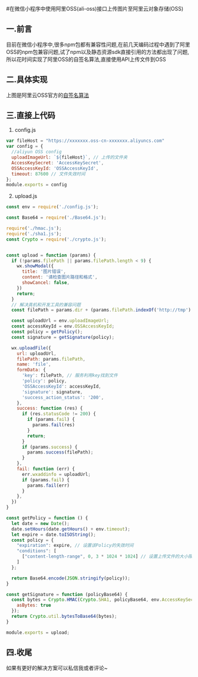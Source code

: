 #在微信小程序中使用阿里OSS(ali-oss)接口上传图片至阿里云对象存储(OSS)


## 一.前言
目前在微信小程序中,很多npm包都有兼容性问题,在前几天编码过程中遇到了阿里OSS的npm包兼容问题,试了npm以及静态资源sdk直接引用的方法都出现了问题,所以花时间实现了阿里OSS的自签名算法,直接使用API上传文件到OSS

## 二.具体实现

上图是阿里云OSS官方的[自签名算法](https://help.aliyun.com/document_detail/100669.html?spm=5176.8466029.0.0.69c91450scWicJ)

## 三.直接上代码
1. config.js
```javascript
var fileHost = "https://xxxxxxx.oss-cn-xxxxxxx.aliyuncs.com"
var config = {
  //aliyun OSS config
  uploadImageUrl: `${fileHost}`, // 上传的文件夹 
  AccessKeySecret: 'AccessKeySecret',
  OSSAccessKeyId: 'OSSAccessKeyId',
  timeout: 87600 // 文件失效时间
};
module.exports = config
```
2. upload.js
```javascript
const env = require('./config.js');

const Base64 = require('./Base64.js');

require('./hmac.js');
require('./sha1.js');
const Crypto = require('./crypto.js');


const upload = function (params) {
  if (!params.filePath || params.filePath.length < 9) {
    wx.showModal({
      title: '图片错误',
      content: '请检查图片路径和格式',
      showCancel: false,
    })
    return;
  }
  // 解决真机和开发工具的兼容问题
  const filePath = params.dir + (params.filePath.indexOf('http://tmp') > -1 ? params.filePath.replace('http://tmp', '') : params.filePath.replace('wxfile://tmp_', '/'))

  const uploadUrl = env.uploadImageUrl;
  const accessKeyId = env.OSSAccessKeyId;
  const policy = getPolicy();
  const signature = getSignature(policy);

  wx.uploadFile({
    url: uploadUrl,
    filePath: params.filePath,
    name: 'file',
    formData: {
      'key': filePath, // 服务利用key找到文件
      'policy': policy,
      'OSSAccessKeyId': accessKeyId,
      'signature': signature,
      'success_action_status': '200',
    },
    success: function (res) {
      if (res.statusCode != 200) {
        if (params.fail) {
          params.fail(res)
        }
        return;
      }
      if (params.success) {
        params.success(filePath);
      }
    },
    fail: function (err) {
      err.wxaddinfo = uploadUrl;
      if (params.fail) {
        params.fail(err)
      }
    },
  })
}

const getPolicy = function () {
  let date = new Date();
  date.setHours(date.getHours() + env.timeout);
  let expire = date.toISOString();
  const policy = {
    "expiration": expire, // 设置该Policy的失效时间
    "conditions": [
      ["content-length-range", 0, 3 * 1024 * 1024] // 设置上传文件的大小限制
    ]
  };

  return Base64.encode(JSON.stringify(policy));
}

const getSignature = function (policyBase64) {
  const bytes = Crypto.HMAC(Crypto.SHA1, policyBase64, env.AccessKeySecret, {
    asBytes: true
  });
  return Crypto.util.bytesToBase64(bytes);
}

module.exports = upload;
```

## 四.收尾
如果有更好的解决方案可以私信我或者评论~




